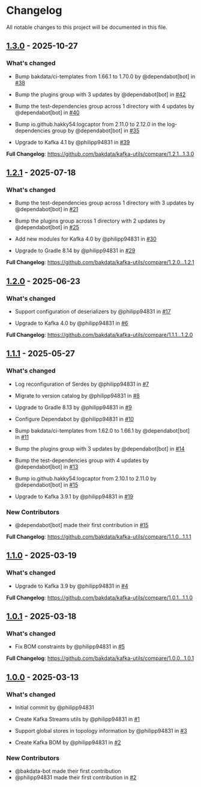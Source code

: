 # Changelog

All notable changes to this project will be documented in this file.

## [1.3.0](https://github.com/bakdata/kafka-utils/tree/1.3.0) - 2025-10-27
### What's changed

* Bump bakdata/ci-templates from 1.66.1 to 1.70.0 by @dependabot[bot] in [#38](https://github.com/bakdata/kafka-utils/pull/38)

* Bump the plugins group with 3 updates by @dependabot[bot] in [#42](https://github.com/bakdata/kafka-utils/pull/42)

* Bump the test-dependencies group across 1 directory with 4 updates by @dependabot[bot] in [#40](https://github.com/bakdata/kafka-utils/pull/40)

* Bump io.github.hakky54:logcaptor from 2.11.0 to 2.12.0 in the log-dependencies group by @dependabot[bot] in [#35](https://github.com/bakdata/kafka-utils/pull/35)

* Upgrade to Kafka 4.1 by @philipp94831 in [#39](https://github.com/bakdata/kafka-utils/pull/39)


**Full Changelog**: https://github.com/bakdata/kafka-utils/compare/1.2.1...1.3.0

## [1.2.1](https://github.com/bakdata/kafka-utils/tree/1.2.1) - 2025-07-18
### What's changed

* Bump the test-dependencies group across 1 directory with 3 updates by @dependabot[bot] in [#21](https://github.com/bakdata/kafka-utils/pull/21)

* Bump the plugins group across 1 directory with 2 updates by @dependabot[bot] in [#25](https://github.com/bakdata/kafka-utils/pull/25)

* Add new modules for Kafka 4.0 by @philipp94831 in [#30](https://github.com/bakdata/kafka-utils/pull/30)

* Upgrade to Gradle 8.14 by @philipp94831 in [#29](https://github.com/bakdata/kafka-utils/pull/29)


**Full Changelog**: https://github.com/bakdata/kafka-utils/compare/1.2.0...1.2.1

## [1.2.0](https://github.com/bakdata/kafka-utils/tree/1.2.0) - 2025-06-23
### What's changed

* Support configuration of deserializers by @philipp94831 in [#17](https://github.com/bakdata/kafka-utils/pull/17)

* Upgrade to Kafka 4.0 by @philipp94831 in [#6](https://github.com/bakdata/kafka-utils/pull/6)


**Full Changelog**: https://github.com/bakdata/kafka-utils/compare/1.1.1...1.2.0

## [1.1.1](https://github.com/bakdata/kafka-utils/tree/1.1.1) - 2025-05-27
### What's changed

* Log reconfiguration of Serdes by @philipp94831 in [#7](https://github.com/bakdata/kafka-utils/pull/7)

* Migrate to version catalog by @philipp94831 in [#8](https://github.com/bakdata/kafka-utils/pull/8)

* Upgrade to Gradle 8.13 by @philipp94831 in [#9](https://github.com/bakdata/kafka-utils/pull/9)

* Configure Dependabot by @philipp94831 in [#10](https://github.com/bakdata/kafka-utils/pull/10)

* Bump bakdata/ci-templates from 1.62.0 to 1.66.1 by @dependabot[bot] in [#11](https://github.com/bakdata/kafka-utils/pull/11)

* Bump the plugins group with 3 updates by @dependabot[bot] in [#14](https://github.com/bakdata/kafka-utils/pull/14)

* Bump the test-dependencies group with 4 updates by @dependabot[bot] in [#13](https://github.com/bakdata/kafka-utils/pull/13)

* Bump io.github.hakky54:logcaptor from 2.10.1 to 2.11.0 by @dependabot[bot] in [#15](https://github.com/bakdata/kafka-utils/pull/15)

* Upgrade to Kafka 3.9.1 by @philipp94831 in [#19](https://github.com/bakdata/kafka-utils/pull/19)


### New Contributors
* @dependabot[bot] made their first contribution in [#15](https://github.com/bakdata/kafka-utils/pull/15)

**Full Changelog**: https://github.com/bakdata/kafka-utils/compare/1.1.0...1.1.1

## [1.1.0](https://github.com/bakdata/kafka-utils/tree/1.1.0) - 2025-03-19
### What's changed

* Upgrade to Kafka 3.9 by @philipp94831 in [#4](https://github.com/bakdata/kafka-utils/pull/4)


**Full Changelog**: https://github.com/bakdata/kafka-utils/compare/1.0.1...1.1.0

## [1.0.1](https://github.com/bakdata/kafka-utils/tree/1.0.1) - 2025-03-18
### What's changed

* Fix BOM constraints by @philipp94831 in [#5](https://github.com/bakdata/kafka-utils/pull/5)


**Full Changelog**: https://github.com/bakdata/kafka-utils/compare/1.0.0...1.0.1

## [1.0.0](https://github.com/bakdata/kafka-utils/tree/1.0.0) - 2025-03-13
### What's changed

* Initial commit by @philipp94831

* Create Kafka Streams utils by @philipp94831 in [#1](https://github.com/bakdata/kafka-utils/pull/1)

* Support global stores in topology information by @philipp94831 in [#3](https://github.com/bakdata/kafka-utils/pull/3)

* Create Kafka BOM by @philipp94831 in [#2](https://github.com/bakdata/kafka-utils/pull/2)


### New Contributors
* @bakdata-bot made their first contribution
* @philipp94831 made their first contribution in [#2](https://github.com/bakdata/kafka-utils/pull/2)

<!-- generated by git-cliff -->
